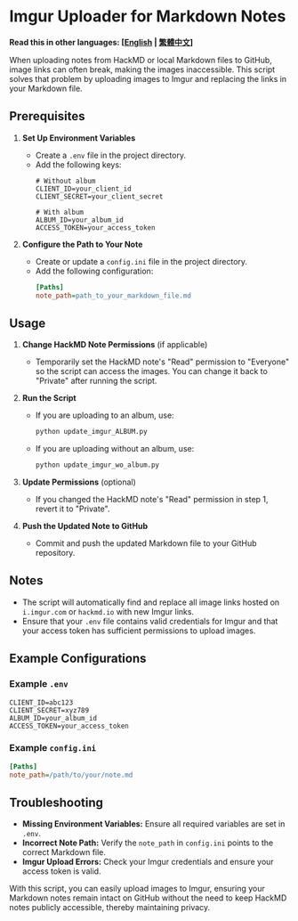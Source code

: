 # Imgur Uploader for Markdown Notes

**Read this in other languages: [[English](README.md) | [繁體中文](README_zh.md)]**

When uploading notes from HackMD or local Markdown files to GitHub, image links can often break, making the images inaccessible. This script solves that problem by uploading images to Imgur and replacing the links in your Markdown file.

## Prerequisites

1. **Set Up Environment Variables**
   - Create a `.env` file in the project directory.
   - Add the following keys:
     ```env
     # Without album
     CLIENT_ID=your_client_id
     CLIENT_SECRET=your_client_secret

     # With album
     ALBUM_ID=your_album_id
     ACCESS_TOKEN=your_access_token
     ```

2. **Configure the Path to Your Note**
   - Create or update a `config.ini` file in the project directory.
   - Add the following configuration:
     ```ini
     [Paths]
     note_path=path_to_your_markdown_file.md
     ```

## Usage

1. **Change HackMD Note Permissions** (if applicable)
   - Temporarily set the HackMD note's "Read" permission to "Everyone" so the script can access the images. You can change it back to "Private" after running the script.

2. **Run the Script**
   - If you are uploading to an album, use:
     ```bash
     python update_imgur_ALBUM.py
     ```
   - If you are uploading without an album, use:
     ```bash
     python update_imgur_wo_album.py
     ```

3. **Update Permissions** (optional)
   - If you changed the HackMD note's "Read" permission in step 1, revert it to "Private".

4. **Push the Updated Note to GitHub**
   - Commit and push the updated Markdown file to your GitHub repository.

## Notes

- The script will automatically find and replace all image links hosted on `i.imgur.com` or `hackmd.io` with new Imgur links.
- Ensure that your `.env` file contains valid credentials for Imgur and that your access token has sufficient permissions to upload images.

## Example Configurations

### Example `.env`
```env
CLIENT_ID=abc123
CLIENT_SECRET=xyz789
ALBUM_ID=your_album_id
ACCESS_TOKEN=your_access_token
```

### Example `config.ini`
```ini
[Paths]
note_path=/path/to/your/note.md
```

## Troubleshooting

- **Missing Environment Variables:** Ensure all required variables are set in `.env`.
- **Incorrect Note Path:** Verify the `note_path` in `config.ini` points to the correct Markdown file.
- **Imgur Upload Errors:** Check your Imgur credentials and ensure your access token is valid.

With this script, you can easily upload images to Imgur, ensuring your Markdown notes remain intact on GitHub without the need to keep HackMD notes publicly accessible, thereby maintaining privacy.
